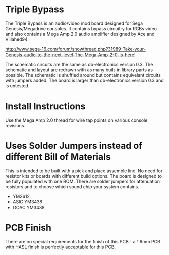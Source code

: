 # Triple Bypass
The Triple Bypass is an audio/video mod board designed for Sega Genesis/Megadrive consoles. It contains bypass circuitry for RGBs video and also contains a Mega Amp 2.0 audio amplifier designed by Ace and Villahed94.

http://www.sega-16.com/forum/showthread.php?31989-Take-your-Genesis-audio-to-the-next-level-The-Mega-Amp-2-0-is-here!

The schematic circuits are the same as db-electronics version 0.3. The schematic and layout are redrawn with as many built-in library parts as possible. The schematic is shuffled around but contains equivelant circuits with jumpers added. The board is larger than db-electronics version 0.3 and is untested.

# Install Instructions
Use the Mega Amp 2.0 thread for wire tap points on various console revisions.

# Uses Solder Jumpers instead of different Bill of Materials
This is intended to be built with a pick and place assemble line. No need for resistor kits or boards with different build options. The board is designed to be fully populated with one BOM. There are solder jumpers for attenuation resistors and to choose which sound chip your system contains.
* YM2612
* ASIC YM3438
* GOAC YM3438

# PCB Finish
There are no special requirements for the finish of this PCB - a 1.6mm PCB with HASL finish is perfectly acceptable for this PCB.
